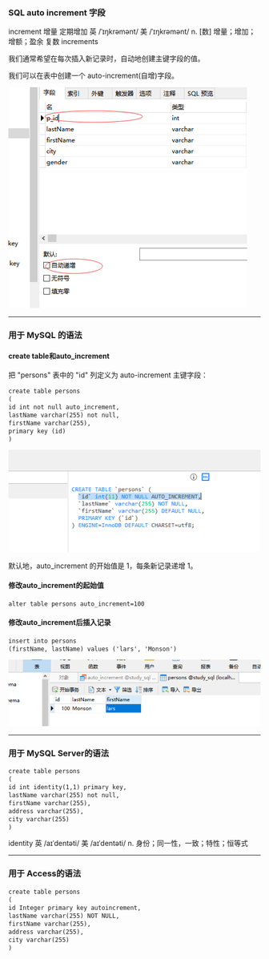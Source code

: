 ### SQL auto increment 字段

increment 增量 定期增加 英 /ˈɪŋkrəmənt/  美 /ˈɪŋkrəmənt/  n. [数] 增量；增加；增额；盈余
复数 increments

我们通常希望在每次插入新记录时，自动地创建主键字段的值。

我们可以在表中创建一个 auto-increment(自增)字段。

<img src='img/auto_increment.png' />

---
### 用于 MySQL 的语法

#### create table和auto_increment
把 "persons" 表中的 "id" 列定义为 auto-increment 主键字段：
```
create table persons
(
id int not null auto_increment,
lastName varchar(255) not null,
firstName varchar(255),
primary key (id)
)
```
<img src='img/auto_increment_create.png' />

默认地，auto_increment 的开始值是 1，每条新记录递增 1。

#### 修改auto_increment的起始值
```
alter table persons auto_increment=100
```

#### 修改auto_increment后插入记录
```
insert into persons
(firstName, lastName) values ('lars', 'Monson')
```
<img src='img/auto_increment_insert.png' />


---
### 用于 MySQL Server的语法
```
create table persons
(
id int identity(1,1) primary key,
lastName varchar(255) not null,
firstName varchar(255),
address varchar(255),
city varchar(255)
)
```

identity 英 /aɪˈdentəti/  美 /aɪˈdentəti/  n. 身份；同一性，一致；特性；恒等式

---
### 用于 Access的语法
```
create table persons
(
id Integer primary key autoincrement,
lastName varchar(255) NOT NULL,
firstName varchar(255),
address varchar(255),
city varchar(255)
)
```